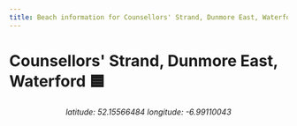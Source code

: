 ```yaml
---
title: Beach information for Counsellors' Strand, Dunmore East, Waterford
---
```

# Counsellors' Strand, Dunmore East, Waterford 🟦

<div align="center"><i>latitude: 52.15566484 longitude: -6.99110043</i></div>